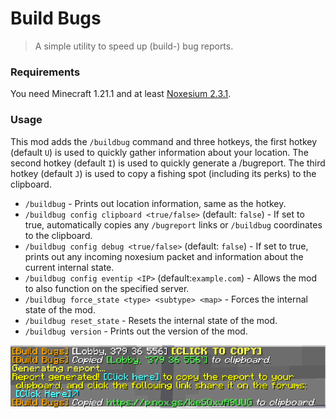 # Build Bugs

> A simple utility to speed up (build-) bug reports.

### Requirements

You need Minecraft 1.21.1 and at least [Noxesium 2.3.1](https://modrinth.com/mod/noxesium/version/2.3.1).

### Usage

This mod adds the ``/buildbug`` command and three hotkeys, the first hotkey (default ``U``) is used to quickly gather
information about your location.
The second hotkey (default ``I``) is used to quickly generate a /bugreport.
The third hotkey (default ``J``) is used to copy a fishing spot (including its perks) to the clipboard.

- ``/buildbug`` - Prints out location information, same as the hotkey.
- ``/buildbug config clipboard <true/false>`` (default: ``false``) - If set to true, automatically copies
  any ``/bugreport`` links or ``/buildbug`` coordinates to the clipboard.
- ``/buildbug config debug <true/false>`` (default: ``false``) - If set to true, prints out any incoming noxesium packet
  and information about the current internal state.
- ``/buildbug config eventip <IP>`` (default:``example.com``) - Allows the mod to also function on the specified server.
- ``/buildbug force_state <type> <subtype> <map>`` - Forces the internal state of the mod.
- ``/buildbug reset_state`` - Resets the internal state of the mod.
- ``/buildbug version`` - Prints out the version of the mod.

![](images/example.png)
